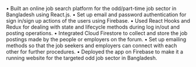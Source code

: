 •	Built an online job search platform for the odd/part-time job sector in Bangladesh using React.js.
•	Set up email and password authentication for sign in/sign up actions of the users using Firebase.
•	Used React Hooks and Redux for dealing with state and lifecycle methods during log in/out and posting operations.
•	Integrated Cloud Firestore to collect and store the job postings made by the people or employers on the forum.
•	Set up emailing methods so that the job seekers and employers can connect with each other for further procedures.
•	Deployed the app on Firebase to make it a running website for the targeted odd job sector in Bangladesh.


